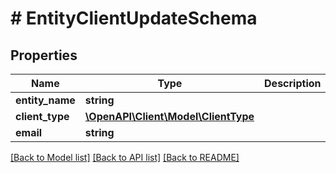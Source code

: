 # # EntityClientUpdateSchema

## Properties

Name | Type | Description | Notes
------------ | ------------- | ------------- | -------------
**entity_name** | **string** |  | [optional]
**client_type** | [**\OpenAPI\Client\Model\ClientType**](ClientType.md) |  |
**email** | **string** |  |

[[Back to Model list]](../../README.md#models) [[Back to API list]](../../README.md#endpoints) [[Back to README]](../../README.md)
